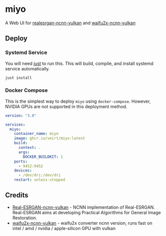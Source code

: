 # miyo

A Web UI for [realesrgan-ncnn-vulkan](https://github.com/xinntao/Real-ESRGAN-ncnn-vulkan)
and [waifu2x-ncnn-vulkan](https://github.com/nihui/waifu2x-ncnn-vulkan)

## Deploy

### Systemd Service

You will need [just](https://github.com/casey/just) to run this. This will build, compile, and install systemd service automatically.

```bash
just install
```

### Docker Compose

This is the simplest way to deploy `miyo` using `docker-compose`.
However, NVIDIA GPUs are not supported in this deployment method.

```yaml
version: "3.8"

services:
  miyo:
    container_name: miyo
    image: ghcr.io/veirt/miyo:latest
    build:
      context: .
      args:
        DOCKER_BUILDKIT: 1
    ports:
      - 9452:9452
    devices:
      - /dev/dri:/dev/dri
    restart: unless-stopped
```

## Credits

- [Real-ESRGAN-ncnn-vulkan](https://github.com/xinntao/Real-ESRGAN-ncnn-vulkan) - NCNN implementation of Real-ESRGAN. Real-ESRGAN aims at developing Practical Algorithms for General Image Restoration.
- [waifu2x-ncnn-vulkan](https://github.com/nihui/waifu2x-ncnn-vulkan) - waifu2x converter ncnn version, runs fast on intel / amd / nvidia / apple-silicon GPU with vulkan
